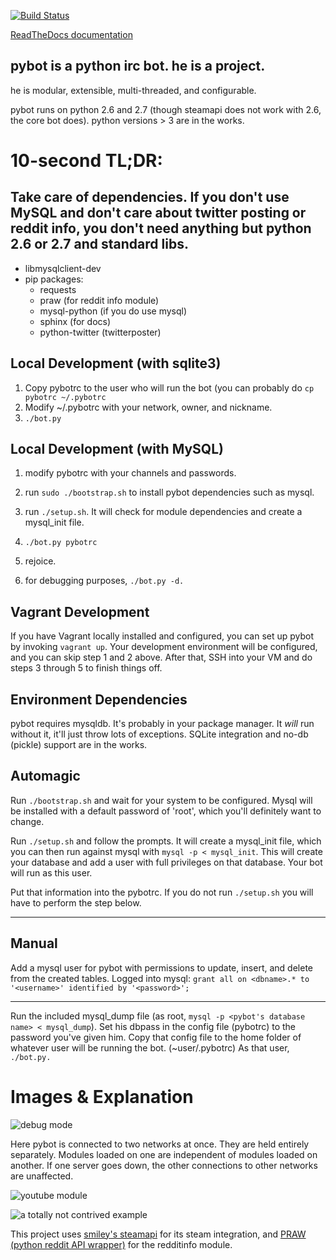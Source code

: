 [![Build Status](https://ci.zero9f9.com/job/pybot/badge/icon)](https://ci.zero9f9.com/job/pybot/)

[ReadTheDocs documentation](http://pybot.readthedocs.org/en/master/ "ReadTheDocs pybot documentation")

pybot is a python irc bot. he is a project.
-------------------------------------------

he is modular, extensible, multi-threaded, and configurable.

pybot runs on python 2.6 and 2.7 (though steamapi does not work with 2.6, the core bot does).
python versions > 3 are in the works.


10-second TL;DR:
================

Take care of dependencies. If you don't use MySQL and don't care about twitter posting or reddit info, you don't need anything but python 2.6 or 2.7 and standard libs.
-----------------------------------------------------------------------------------------------------------------------------------------------------

* libmysqlclient-dev
* pip packages:
  - requests
  - praw (for reddit info module)
  - mysql-python (if you do use mysql)
  - sphinx (for docs)
  - python-twitter (twitterposter)

Local Development (with sqlite3)
--------------------------------
1. Copy pybotrc to the user who will run the bot (you can probably do `cp pybotrc ~/.pybotrc`
2. Modify ~/.pybotrc with your network, owner, and nickname.
3. `./bot.py`

Local Development (with MySQL)
------------------------------
1. modify pybotrc with your channels and passwords.
2. run `sudo ./bootstrap.sh` to install pybot dependencies such as mysql.
3. run `./setup.sh`. It will check for module dependencies and create a mysql_init file.
4. `./bot.py pybotrc`
5. rejoice.


6. for debugging purposes, `./bot.py -d.`

Vagrant Development
-------------------
If you have Vagrant locally installed and configured, you can set up pybot by invoking
`vagrant up`. Your development environment will be configured, and you can skip step 1 and
2 above. After that, SSH into your VM and do steps 3 through 5 to finish things off.

Environment Dependencies
------------------------
pybot requires mysqldb. It's probably in your package manager.
It _will_ run without it, it'll just throw lots of exceptions. SQLite integration and
no-db (pickle) support are in the works.

Automagic
---------
Run `./bootstrap.sh` and wait for your system to be configured. Mysql will be installed with a
default password of 'root', which you'll definitely want to change.

Run `./setup.sh` and follow the prompts. It will create a mysql_init file, which you can then
run against mysql with `mysql -p < mysql_init`. This will create your database and add a user
with full privileges on that database. Your bot will run as this user.

Put that information into the pybotrc.
If you do not run `./setup.sh` you will have to perform the step below.
___
Manual
------
Add a mysql user for pybot with permissions to update, insert, and delete from the created tables.
Logged into mysql: `grant all on <dbname>.* to '<username>' identified by '<password>';`
___

Run the included mysql_dump file (as root, `mysql -p <pybot's database name> < mysql_dump`).
Set his dbpass in the config file (pybotrc) to the password you've given him.
Copy that config file to the home folder of whatever user will be running the bot. (~user/.pybotrc)
As that user, `./bot.py.`

Images & Explanation
====================

![debug mode](http://i.imgur.com/k5T7SKq.png "debug mode")

Here pybot is connected to two networks at once. They are held entirely separately. Modules loaded on one are independent of modules loaded on another.
If one server goes down, the other connections to other networks are unaffected.

![youtube module](http://i.imgur.com/kUYW3e5.png "youtube module")

![a totally not contrived example](http://i.imgur.com/jMpkjRf.png "a totally not contrived example")


This project uses [smiley's steamapi](https://github.com/smiley/steamapi) for its steam integration, and
[PRAW (python reddit API wrapper)](https://praw.readthedocs.org/en/latest/) for the redditinfo module.
